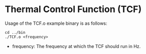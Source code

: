 # Thermal Control Function (TCF)
Usage of the TCF.o example binary is as follows:
```
cd ../bin
./TCF.o <frequency>
```
- frequency: The frequency at which the TCF should run in Hz.